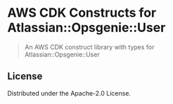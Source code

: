 # AWS CDK Constructs for Atlassian::Opsgenie::User

> An AWS CDK construct library with types for Atlassian::Opsgenie::User

## License

Distributed under the Apache-2.0 License.
